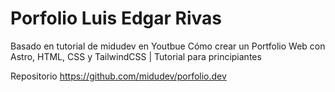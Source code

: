 # Porfolio Luis Edgar Rivas

Basado en tutorial de midudev en Youtbue Cómo crear un Portfolio Web con Astro, HTML, CSS y TailwindCSS | Tutorial para principiantes

Repositorio https://github.com/midudev/porfolio.dev
